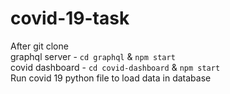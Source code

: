 # covid-19-task

After git clone 
<br />
graphql server - `cd graphql` & `npm start` <br />
covid dashboard - `cd covid-dashboard` & `npm start`
<br />
Run covid 19 python file to load data in database
